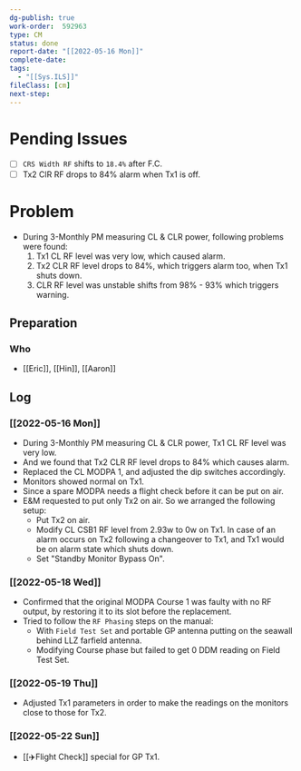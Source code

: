 ```yaml
---
dg-publish: true
work-order:  592963
type: CM
status: done
report-date: "[[2022-05-16 Mon]]"
complete-date: 
tags:
  - "[[Sys.ILS]]"
fileClass: [cm]
next-step: 
---
```


# Pending Issues
- [ ] `CRS Width RF` shifts to `18.4%` after F.C.
- [ ] Tx2 ClR RF drops to 84% alarm when Tx1 is off.
# Problem
- During 3-Monthly PM measuring CL & CLR power, following problems were found:
	1. Tx1 CL RF level was very low, which caused alarm.
	2.  Tx2 CLR RF level drops to 84%, which triggers alarm too, when Tx1 shuts down.
	3. CLR RF level was unstable shifts from 98% - 93% which triggers warning.
## Preparation
### Who
- [[Eric]], [[Hin]], [[Aaron]]

## Log
### [[2022-05-16 Mon]]
- During 3-Monthly PM measuring CL & CLR power, Tx1 CL RF level was very low.
- And we found that Tx2 CLR RF level drops to 84% which causes alarm.
- Replaced the CL MODPA 1, and adjusted the dip switches accordingly. 
- Monitors showed normal on Tx1.
- Since a spare MODPA needs a flight check before it can be put on air.
- E&M requested to put only Tx2 on air. So we arranged the following setup:
	- Put Tx2 on air.
	- Modify CL CSB1 RF level from 2.93w to 0w on Tx1. In case of an alarm occurs on Tx2 following a changeover to Tx1, and Tx1 would be on alarm state which shuts down.
	- Set "Standby Monitor Bypass On".
### [[2022-05-18 Wed]]
- Confirmed that the original MODPA Course 1 was faulty with no RF output, by restoring it to its slot before the replacement. 
- Tried to follow the `RF Phasing` steps on the manual:
	- With `Field Test Set` and portable GP antenna putting on the seawall behind LLZ farfield antenna.
	- Modifying Course phase but failed to get 0 DDM reading on Field Test Set.
### [[2022-05-19 Thu]]
- Adjusted Tx1 parameters in order to make the readings on the monitors close to those for Tx2.
### [[2022-05-22 Sun]]
- [[✈️Flight Check]] special for GP Tx1.